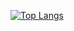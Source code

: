 [![Top Langs](https://github-readme-stats.vercel.app/api/top-langs/?username=didid08&theme=synthwave)](https://github.com/didid08/README.md)
